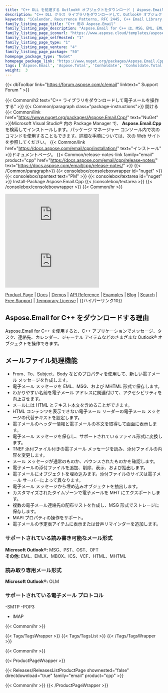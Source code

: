 ```yaml
---
title: "C++ DLL を処理する Outlook® オブジェクトをダウンロード | Aspose.Email"
description: "C++ DLL クラス ライブラリをダウンロードして、Outlook® オブジェクトを操作します。 API 経由の電子メール メッセージ、タスク、連絡先、カレンダー、ジャーナル アイテム。 SMTP、POP3、および IMAP をサポートします。"
keywords: "iCalendar, Recurrence Patterns, RFC 2445, C++ Email Library, C++ Outlook Library"
family_listing_page_title: "C++ 用の Aspose.Email"
family_listing_page_description: "Aspose.Email for C++ は、MSG、EML、EMLX、MHT などの多数の電子メール メッセージ フォーマットの操作を容易にする強力な電子メール プログラミング API を生成するためにまとめられたクラス ライブラリのスイートです。"
family_listing_page_iconurl: "https://www.aspose.cloud/templates/aspose/App_Themes/V3/images/email/272x272/aspose_email-for-cpp.png"
family_listing_page_selfHosted: "1"
family_listing_page_type: "1"
family_listing_page_venture: "4"
family_listing_page_package: "50"
homepage_package_type: "NuGet"
homepage_package_link: "https://www.nuget.org/packages/Aspose.Email.Cpp/"
tags: ['Aspose.Email', 'Aspose.Total', 'Conholdate', 'Conholdate.Total', 'Office-Automation', 'MSG', 'PST', 'OST', 'OFT', 'OLM', 'EML', 'EMLX', 'MBOX', 'ICS', 'VCF', 'HTML', 'MHTML', 'MHT', 'Mail', 'MIME', 'iCalender', 'SMTP', 'POP3', 'IMAP', 'Protocols', 'RFC2445', 'RFC822', 'Windows', 'Linux', 'VisualStudio', 'GCC', 'CLang', 'Component', 'Assembly', 'C++', 'API', 'Email-API', 'Distribution-List', 'MAPI', 'Parsing-MSG', 'Viewing-MSG', 'Email-Message-Extraction', 'Email', 'Mail-Message', 'EWS-Client', 'EML-to-MSG', 'Email-to-EML', 'Email-to-MHT', 'Mail-to-MHTML', 'Native', 'C++', 'CPP', 'Exchange']
weight:  3
---
```


{{< dbToolbar link="https://forum.aspose.com/c/email" linktext=" Support Forum " >}}

{{< Common/h2 text="C++ ライブラリをダウンロードして電子メールを操作する"  >}}
{{< Common/paragraph class="package-instructions">}}
開ける
{{< Common/link href="https://www.nuget.org/packages/Aspose.Email.Cpp/" text="NuGet"  >}}Microsoft Visual Studio® 内の Package Manager で、 <b>Aspose.Email.Cpp</b>を検索してインストールします。パッケージ マネージャー コンソール内で次のコマンドを使用することもできます。詳細な手順については、次の Web サイトを参照してください。
{{< Common/link href="https://docs.aspose.com/email/cpp/installation/" text="インストール"  >}}ドキュメントページ。
{{< Common/release-notes-link family="email" product="cpp" href="https://docs.aspose.com/email/cpp/release-notes/" text="https://docs.aspose.com/email/cpp/release-notes/"  >}}
{{< /Common/paragraph>}}
{{< consolebox/consoleboxwrapper id="nuget" >}}
       {{< consolebox/spantext text="PM" >}}
       {{< consolebox/textarea id="nuget" >}} Install-Package Aspose.Email.Cpp {{< /consolebox/textarea >}}
{{< /consolebox/consoleboxwrapper >}}
{{< Common/hr >}}

![Nuget](https://img.shields.io/nuget/v/Aspose.Email.Cpp) ![Nuget](https://img.shields.io/nuget/dt/Aspose.Email.Cpp?label=nuget%20downloads)

[Product Page](https://products.aspose.com/email/cpp/) | [Docs](https://docs.aspose.com/email/cpp/) | [Demos](https://products.aspose.app/email/family) | [API Reference](https://reference.aspose.com/email/cpp) | [Examples](https://github.com/aspose-email/Aspose.Email-for-C) | [Blog](https://blog.aspose.com/category/email/) | [Search](https://search.aspose.com/) | [Free Support](https://forum.aspose.com/c/email) | [Temporary License](https://purchase.aspose.com/temporary-license) | {{ハイパーリンク10}}

## Aspose.Email for C++ をダウンロードする理由

Aspose.Email for C++ を使用すると、C++ アプリケーションでメッセージ、タスク、連絡先、カレンダー、ジャーナル アイテムなどのさまざまな Outlook® オブジェクトを操作できます。

## メールファイル処理機能

- From、To、Subject、Body などのプロパティを使用して、新しい電子メール メッセージを作成します。
- 電子メール メッセージを EML、MSG、および MHTML 形式で保存します。
- わかりやすい名前を電子メール アドレスに関連付けて、アクセシビリティを向上させます。
- メールには HTML とテキスト本文を含めることができます。
- HTML コンテンツを表示できない電子メール リーダーの電子メール メッセージの代替テキストを設定します。
- 電子メールのヘッダー情報と電子メールの本文を取得して画面に表示します。
- 電子メール メッセージを保存し、サポートされているファイル形式に変換します。
- TNEF 添付ファイル付きの電子メール メッセージを読み、添付ファイルの内容を変更します。
- メール メッセージが通常のものか、バウンスされたものかを確認します。
- 電子メールの添付ファイルを追加、削除、表示、および抽出します。
- 電子メールにオブジェクトを埋め込みます。添付ファイルのサイズは電子メール サーバーによって異なります。
- 電子メール メッセージから埋め込みオブジェクトを抽出します。
- カスタマイズされたタイムゾーンで電子メールを MHT にエクスポートします。
- 複数の電子メール連絡先の配布リストを作成し、MSG 形式でストレージに保存します。
- MAPI プロパティの操作をサポート。
- 電子メールの予定表アイテムに表示または音声リマインダーを追加します。

### サポートされている読み書き可能なメール形式

**Microsoft Outlook®:** MSG、PST、OST、OFT\
**その他:** EML、EMLX、MBOX、ICS、VCF、HTML、MHTML

### 読み取り専用メール形式

**Microsoft Outlook®:** OLM

### サポートされている電子メール プロトコル

-SMTP
-POP3
- IMAP

{{< Common/hr >}}

{{< Tags/TagsWrapper >}}
 {{< Tags/TagsList >}}
{{< /Tags/TagsWrapper >}}

{{< Common/hr >}}

{{< ProductPageWrapper >}}
<!-- ReleasesListProductPage-->
   {{< Releases/ReleasesListProductPage shownested="false"  directdownload="true" family="email" product="cpp" >}}
<!-- /ReleasesListProductPage-->
{{< Common/hr >}}
{{< /ProductPageWrapper >}}

